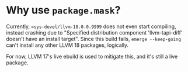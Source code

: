 # Why use `package.mask`?
Currently, `=sys-devel/llvm-18.0.0.9999` does not even start compiling, instead crashing due to "Specified distribution component 'llvm-tapi-diff' doesn't have an install target". Since this build fails, `emerge --keep-going` can't install any other LLVM 18 packages, logically.

For now, LLVM 17's live ebuild is used to mitigate this, and it's still a live package.
